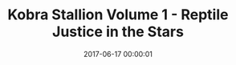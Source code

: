 ---
layout: gallery

date: 2017-06-17 00:00:01

title: Kobra Stallion Volume 1 - Reptile Justice in the Stars

folder: kobrastallion1
---
